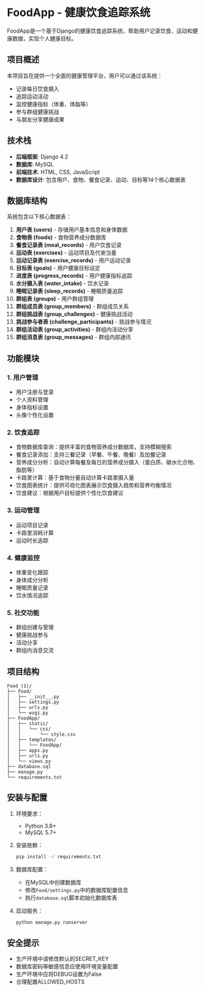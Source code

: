# FoodApp - 健康饮食追踪系统

FoodApp是一个基于Django的健康饮食追踪系统，帮助用户记录饮食、运动和健康数据，实现个人健康目标。

## 项目概述

本项目旨在提供一个全面的健康管理平台，用户可以通过该系统：
- 记录每日饮食摄入
- 追踪运动活动
- 监控健康指标（体重、体脂等）
- 参与群组健康挑战
- 与朋友分享健康成果

## 技术栈

- **后端框架**: Django 4.2
- **数据库**: MySQL
- **前端技术**: HTML, CSS, JavaScript
- **数据库设计**: 包含用户、食物、餐食记录、运动、目标等14个核心数据表

## 数据库结构

系统包含以下核心数据表：

1. **用户表 (users)** - 存储用户基本信息和身体数据
2. **食物表 (foods)** - 食物营养成分数据库
3. **餐食记录表 (meal_records)** - 用户饮食记录
4. **运动表 (exercises)** - 运动项目及代谢当量
5. **运动记录表 (exercise_records)** - 用户运动记录
6. **目标表 (goals)** - 用户健康目标设定
7. **进度表 (progress_records)** - 用户健康指标追踪
8. **水分摄入表 (water_intake)** - 饮水记录
9. **睡眠记录表 (sleep_records)** - 睡眠质量追踪
10. **群组表 (groups)** - 用户群组管理
11. **群组成员表 (group_members)** - 群组成员关系
12. **群组挑战表 (group_challenges)** - 健康挑战活动
13. **挑战参与者表 (challenge_participants)** - 挑战参与情况
14. **群组活动表 (group_activities)** - 群组内活动分享
15. **群组消息表 (group_messages)** - 群组内部通讯

## 功能模块

### 1. 用户管理
- 用户注册与登录
- 个人资料管理
- 身体指标设置
- 头像个性化设置

### 2. 饮食追踪
- 食物数据库查询：提供丰富的食物营养成分数据库，支持模糊搜索
- 餐食记录添加：支持三餐记录（早餐、午餐、晚餐）及加餐记录
- 营养成分分析：自动计算每餐及每日的营养成分摄入（蛋白质、碳水化合物、脂肪等）
- 卡路里计算：基于食物分量自动计算卡路里摄入量
- 饮食图表统计：提供可视化图表展示饮食摄入趋势和营养均衡情况
- 饮食建议：根据用户目标提供个性化饮食建议

### 3. 运动管理
- 运动项目记录
- 卡路里消耗计算
- 运动时长追踪

### 4. 健康监控
- 体重变化跟踪
- 身体成分分析
- 睡眠质量记录
- 饮水情况追踪

### 5. 社交功能
- 群组创建与管理
- 健康挑战参与
- 活动分享
- 群组内消息交流

## 项目结构

```
Food (1)/
├── Food/
│   ├── __init__.py
│   ├── settings.py
│   ├── urls.py
│   └── wsgi.py
├── FoodApp/
│   ├── static/
│   │   └── css/
│   │       └── style.css
│   ├── templates/
│   │   └── FoodApp/
│   ├── apps.py
│   ├── urls.py
│   └── views.py
├── database.sql
├── manage.py
└── requirements.txt
```

## 安装与配置

1. 环境要求：
   - Python 3.8+
   - MySQL 5.7+

2. 安装依赖：
   ```bash
   pip install -r requirements.txt
   ```

3. 数据库配置：
   - 在MySQL中创建数据库
   - 修改`Food/settings.py`中的数据库配置信息
   - 执行`database.sql`脚本初始化数据库表

4. 启动服务：
   ```bash
   python manage.py runserver
   ```

## 安全提示

- 生产环境中请修改默认的SECRET_KEY
- 数据库密码等敏感信息应使用环境变量配置
- 生产环境中应将DEBUG设置为False
- 合理配置ALLOWED_HOSTS

